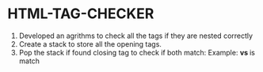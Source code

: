 # HTML-TAG-CHECKER

1) Developed an agrithms to check all the tags if they are nested correctly 
2) Create a stack to store all the opening tags.
3) Pop the stack if found closing tag to check if both match:
          Example:     <b> vs </b> is match 
                   <title> vs <title/> not match because single sided..
  4) Checking for special cases such as ignore if it is a comment ....etc 
          
